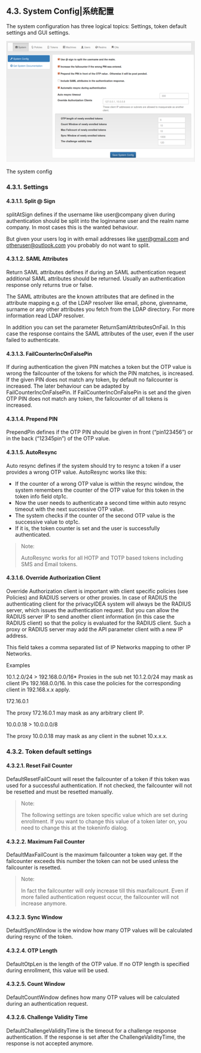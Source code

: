 ## 4.3. System Config|系统配置

The system configuration has three logical topics: Settings, token default settings and GUI settings.

![system-config](../Contents/system-config.png)

The system config

### 4.3.1. Settings

#### 4.3.1.1. Split @ Sign

splitAtSign defines if the username like user@company given during authentication should be split into the loginname user and the realm name company. In most cases this is the wanted behaviour.

But given your users log in with email addresses like user@gmail.com and otheruser@outlook.com you probably do not want to split.

#### 4.3.1.2. SAML Attributes

Return SAML attributes defines if during an SAML authentication request additional SAML attributes should be returned. Usually an authentication response only returns true or false.

The SAML attributes are the known attributes that are defined in the attribute mapping e.g. of the LDAP resolver like email, phone, givenname, surname or any other attributes you fetch from the LDAP directory. For more information read LDAP resolver.

In addition you can set the parameter ReturnSamlAttributesOnFail. In this case the response contains the SAML attributes of the user, even if the user failed to authenticate.

#### 4.3.1.3. FailCounterIncOnFalsePin

If during authentication the given PIN matches a token but the OTP value is wrong the failcounter of the tokens for which the PIN matches, is increased. If the given PIN does not match any token, by default no failcounter is increased. The later behaviour can be adapted by FailCounterIncOnFalsePin. If FailCounterIncOnFalsePin is set and the given OTP PIN does not match any token, the failcounter of all tokens is increased.

#### 4.3.1.4. Prepend PIN

PrependPin defines if the OTP PIN should be given in front (“pin123456”) or in the back (“12345pin”) of the OTP value.

#### 4.3.1.5. AutoResync

Auto resync defines if the system should try to resync a token if a user provides a wrong OTP value. AutoResync works like this:

* If the counter of a wrong OTP value is within the resync window, the system remembers the counter of the OTP value for this token in the token info field otp1c.
* Now the user needs to authenticate a second time within auto resync timeout with the next successive OTP value.
* The system checks if the counter of the second OTP value is the successive value to otp1c.
* If it is, the token counter is set and the user is successfully authenticated.

> Note:
> 
> AutoResync works for all HOTP and TOTP based tokens including SMS and Email tokens.

#### 4.3.1.6. Override Authorization Client

Override Authorization client is important with client specific policies (see Policies) and RADIUS servers or other proxies. In case of RADIUS the authenticating client for the privacyIDEA system will always be the RADIUS server, which issues the authentication request. But you can allow the RADIUS server IP to send another client information (in this case the RADIUS client) so that the policy is evaluated for the RADIUS client. Such a proxy or RADIUS server may add the API parameter client with a new IP address.

This field takes a comma separated list of IP Networks mapping to other IP Networks.

Examples

10.1.2.0/24 > 192.168.0.0/16*
Proxies in the sub net 10.1.2.0/24 may mask as client IPs 192.168.0.0/16. In this case the policies for the corresponding client in 192.168.x.x apply.

172.16.0.1

The proxy 172.16.0.1 may mask as any arbitrary client IP.

10.0.0.18 > 10.0.0.0/8

The proxy 10.0.0.18 may mask as any client in the subnet 10.x.x.x.

### 4.3.2. Token default settings

#### 4.3.2.1. Reset Fail Counter

DefaultResetFailCount will reset the failcounter of a token if this token was used for a successful authentication. If not checked, the failcounter will not be resetted and must be resetted manually.


> Note:
> 
> The following settings are token specific value which are set during enrollment. If you want to change this value of a token later on, you need to change this at the tokeninfo dialog.

#### 4.3.2.2. Maximum Fail Counter

DefaultMaxFailCount is the maximum failcounter a token way get. If the failcounter exceeds this number the token can not be used unless the failcounter is resetted.

> Note:
> 
> In fact the failcounter will only increase till this maxfailcount. Even if more failed authentication request occur, the failcounter will not increase anymore.

#### 4.3.2.3. Sync Window

DefaultSyncWindow is the window how many OTP values will be calculated during resync of the token.

#### 4.3.2.4. OTP Length

DefaultOtpLen is the length of the OTP value. If no OTP length is specified during enrollment, this value will be used.

#### 4.3.2.5. Count Window

DefaultCountWindow defines how many OTP values will be calculated during an authentication request.

#### 4.3.2.6. Challenge Validity Time

DefaultChallengeValidityTime is the timeout for a challenge response authentication. If the response is set after the ChallengeValidityTime, the response is not accepted anymore.